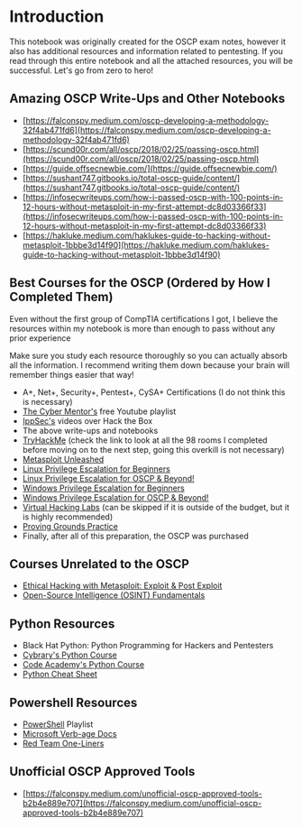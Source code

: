 # Introduction

This notebook was originally created for the OSCP exam notes, however it also has additional resources and information related to pentesting. If you read through this entire notebook and all the attached resources, you will be successful. Let's go from zero to hero!

## Amazing OSCP Write-Ups and Other Notebooks

* [https://falconspy.medium.com/oscp-developing-a-methodology-32f4ab471fd6](https://falconspy.medium.com/oscp-developing-a-methodology-32f4ab471fd6)
* [https://scund00r.com/all/oscp/2018/02/25/passing-oscp.html](https://scund00r.com/all/oscp/2018/02/25/passing-oscp.html)
* [https://guide.offsecnewbie.com/](https://guide.offsecnewbie.com/)
* [https://sushant747.gitbooks.io/total-oscp-guide/content/](https://sushant747.gitbooks.io/total-oscp-guide/content/)
* [https://infosecwriteups.com/how-i-passed-oscp-with-100-points-in-12-hours-without-metasploit-in-my-first-attempt-dc8d03366f33](https://infosecwriteups.com/how-i-passed-oscp-with-100-points-in-12-hours-without-metasploit-in-my-first-attempt-dc8d03366f33)
* [https://hakluke.medium.com/haklukes-guide-to-hacking-without-metasploit-1bbbe3d14f90](https://hakluke.medium.com/haklukes-guide-to-hacking-without-metasploit-1bbbe3d14f90)

## Best Courses for the OSCP \(Ordered by How I Completed Them\)

Even without the first group of CompTIA certifications I got, I believe the resources within my notebook is more than enough to pass without any prior experience

Make sure you study each resource thoroughly so you can actually absorb all the information. I recommend writing them down because your brain will remember things easier that way!

* A+, Net+, Security+, Pentest+, CySA+ Certifications \(I do not think this is necessary\) 
* [The Cyber Mentor's](https://www.youtube.com/playlist?list=PLLKT__MCUeiwBa7d7F_vN1GUwz_2TmVQj) free Youtube playlist
* [IppSec's](https://www.youtube.com/c/ippsec/videos) videos over Hack the Box
* The above write-ups and notebooks
* [TryHackMe](https://tryhackme.com/p/DarthPwn) \(check the link to look at all the 98 rooms I completed before moving on to the next step, going this overkill is not necessary\)
* [Metasploit Unleashed](https://www.offensive-security.com/metasploit-unleashed/)
* [Linux Privilege Escalation for Beginners](https://www.udemy.com/course/linux-privilege-escalation-for-beginners/)
* [Linux Privilege Escalation for OSCP & Beyond!](https://www.udemy.com/course/linux-privilege-escalation/)
* [Windows Privilege Escalation for Beginners](https://www.udemy.com/course/windows-privilege-escalation-for-beginners/)
* [Windows Privilege Escalation for OSCP & Beyond!](https://www.udemy.com/course/windows-privilege-escalation/)
* [Virtual Hacking Labs](https://www.virtualhackinglabs.com/) \(can be skipped if it is outside of the budget, but it is highly recommended\)
* [Proving Grounds Practice](https://www.offensive-security.com/labs/individual/)
* Finally, after all of this preparation, the OSCP was purchased

## Courses Unrelated to the OSCP

* [Ethical Hacking with Metasploit: Exploit & Post Exploit](https://www.udemy.com/course/ethical-hacking-with-metasploit-exploit-post-exploit/)
* [Open-Source Intelligence \(OSINT\) Fundamentals](https://www.udemy.com/course/osint-fundamentals/)

## Python Resources

* Black Hat Python: Python Programming for Hackers and Pentesters
* [Cybrary's Python Course](https://www.cybrary.it/course/python/)
* [Code Academy's Python Course](https://www.codecademy.com/learn/learn-python-3)
* [Python Cheat Sheet](https://darknetdiaries.com/imgs/Python-CheatSheet.pdf)

## Powershell Resources

* [PowerShell](https://www.youtube.com/playlist?list=PLCGGtLsUjhm2k22nFHHdupAK0hSNZVfXi) Playlist
* [Microsoft Verb-age Docs](https://docs.microsoft.com/en-us/powershell/scripting/developer/cmdlet/approved-verbs-for-windows-powershell-commands?view=powershell-7)
* [Red Team One-Liners](https://gist.github.com/jivoi/c354eaaf3019352ce32522f916c03d70)

## Unofficial OSCP Approved Tools

* [https://falconspy.medium.com/unofficial-oscp-approved-tools-b2b4e889e707](https://falconspy.medium.com/unofficial-oscp-approved-tools-b2b4e889e707)


